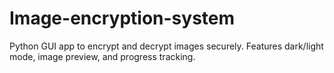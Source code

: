 # Image-encryption-system
Python GUI app to encrypt and decrypt images securely. Features dark/light mode, image preview, and progress tracking.
